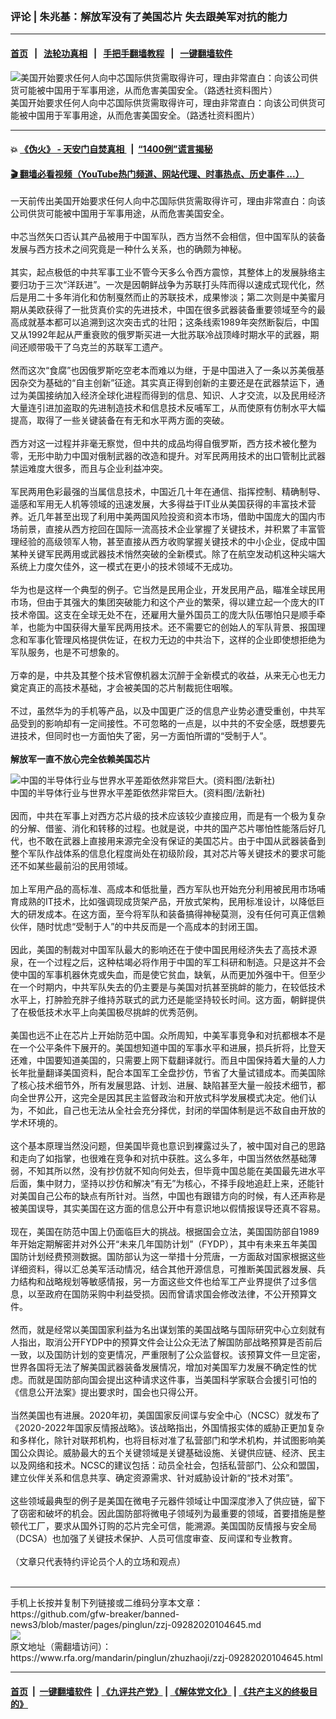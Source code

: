 ### 评论 | 朱兆基：解放军没有了美国芯片   失去跟美军对抗的能力
------------------------

#### [首页](https://github.com/gfw-breaker/banned-news3/blob/master/README.md) &nbsp;&nbsp;|&nbsp;&nbsp; [法轮功真相](https://github.com/begood0513/basic/blob/master/README.md)  &nbsp;&nbsp;|&nbsp;&nbsp; [手把手翻墙教程](https://github.com/gfw-breaker/guides/wiki)  &nbsp;&nbsp;|&nbsp;&nbsp; [一键翻墙软件](https://github.com/gfw-breaker/nogfw/blob/master/README.md)  



<div id="headerimg">
 <img alt="美国开始要求任何人向中芯国际供货需取得许可，理由非常直白：向该公司供货可能被中国用于军事用途，从而危害美国安全。（路透社资料图片）" src="https://www.rfa.org/mandarin/pinglun/zhuzhaoji/zzj-09282020104645.html/d504c21a-eec8-4038-8cfa-e4e78ca97244.jpeg/image" title="美国开始要求任何人向中芯国际供货需取得许可，理由非常直白：向该公司供货可能被中国用于军事用途，从而危害美国安全。（路透社资料图片）"/>
 <div id="headerimgcontents">
  <div id="headerimgcaption">
   <span>
    美国开始要求任何人向中芯国际供货需取得许可，理由非常直白：向该公司供货可能被中国用于军事用途，从而危害美国安全。（路透社资料图片）
   </span>
   <!-- zoomattribute -->
  </div>
  <!-- headerimgcaption -->
 </div>
 <!-- headerimagecontents -->
</div>

<hr/>


#### 💥 [《伪火》 - 天安门自焚真相 ](http://158.247.195.190:10000/videos/blog/weihuo.html)&nbsp; |&nbsp; [“1400例”谎言揭秘  ](http://158.247.195.190:10000/videos/blog/jiexi1400.html)

#### [ 🎬  翻墙必看视频（YouTube热门频道、网站代理、时事热点、历史事件 ...）](https://github.com/gfw-breaker/links/blob/master/banned.md)

<div id="storytext">
 <div>
  <div class="slot_header">
  </div>
 </div>
 <p>
  一天前传出美国开始要求任何人向中芯国际供货需取得许可，理由非常直白：向该公司供货可能被中国用于军事用途，从而危害美国安全。
  <br/>
  <br/>
  中芯当然矢口否认其产品被用于中国军队，西方当然不会相信，但中国军队的装备发展与西方技术之间究竟是一种什么关系，也的确颇为神秘。
  <br/>
  <br/>
  其实，起点极低的中共军事工业不管今天多么令西方震惊，其整体上的发展脉络主要归功于三次“洋跃进”。一次是因朝鲜战争为苏联打头阵而得以速成式现代化，然后是用二十多年消化和仿制戛然而止的苏联技术，成果惨淡；第二次则是中美蜜月期从美欧获得了一批货真价实的先进技术，中国在很多武器装备重要领域至今的最高成就基本都可以追溯到这次突击式的壮阳；这条线索1989年突然断裂后，中国又从1992年起从严重衰败的俄罗斯买进一大批苏联冷战顶峰时期水平的武器，期间还顺带吸干了乌克兰的苏联军工遗产。
  <br/>
  <br/>
  然而这次“食腐”也因俄罗斯吃空老本而难以为继，于是中国进入了一条以苏美俄基因杂交为基础的“自主创新”征途。其实真正得到创新的主要还是在武器禁运下，通过为美国接纳加入经济全球化进程而得到的信息、知识、人才交流，以及民用经济大量连引进加盗取的先进制造技术和信息技术反哺军工，从而使原有仿制水平大幅提高，取得了一些关键装备在有无和水平两方面的突破。
  <br/>
  <br/>
  西方对这一过程并非毫无察觉，但中共的成品均得自俄罗斯，西方技术被化整为零，无形中助力中国对俄制武器的改造和提升。对军民两用技术的出口管制比武器禁运难度大很多，而且与企业利益冲突。
  <br/>
  <br/>
  军民两用色彩最强的当属信息技术，中国近几十年在通信、指挥控制、精确制导、遥感和军用无人机等领域的迅速发展，大多得益于IT业从美国获得的丰富技术营养。近几年甚至出现了利用中美两国风险投资和资本市场，借助中国庞大的国内市场前景，直接从西方挖回在国际一流高技术企业掌握了关键技术，并积累了丰富管理经验的高级领军人物，甚至直接从西方收购掌握关键技术的中小企业，促成中国某种关键军民两用或武器技术悄然突破的全新模式。除了在航空发动机这种尖端大系统上力度欠佳外，这一模式在更小的技术领域不无成功。
  <br/>
  <br/>
  华为也是这样一个典型的例子。它当然是民用企业，开发民用产品，瞄准全球民用市场，但由于其强大的集团突破能力和这个产业的繁荣，得以建立起一个庞大的IT技术帝国。这支在全球无处不在，还雇用大量外国员工的庞大队伍哪怕只是顺手牵羊，也能为中国获得大量军民两用技术。还不需要它的创始人的军队背景、报国理念和军事化管理风格提供佐证，在权力无边的中共治下，这样的企业即使想拒绝为军队服务，也是不可想象的。
  <br/>
  <br/>
  万幸的是，中共及其整个技术官僚机器太沉醉于全新模式的收益，从来无心也无力奠定真正的高技术基础，才会被美国的芯片制裁扼住咽喉。
  <br/>
  <br/>
  不过，虽然华为的手机等产品，以及中国更广泛的信息产业势必遭受重创，中共军品受到的影响却有一定间接性。不可忽略的一点是，以中共的不安全感，既想要先进技术，但同时也一方面怕失了密，另一方面怕所谓的“受制于人”。
  <br/>
  <br/>
  <b>
   解放军一直不放心完全依赖美国芯片
  </b>
 </p>
 <p>
  <div class="image-inline captioned" style="width:1200px;">
   <div style="width:1200px;">
    <img alt="中国的半导体行业与世界水平差距依然非常巨大。(资料图/法新社)" src="https://www.rfa.org/mandarin/yataibaodao/gangtai/hx2-12062019103453.html/AFPdb8fbc-7c6a-11e9.jpg" title="中国的半导体行业与世界水平差距依然非常巨大。(资料图/法新社)"/>
   </div>
   <div class="image-caption">
    <span style="width:1200px;">
     中国的半导体行业与世界水平差距依然非常巨大。(资料图/法新社)
    </span>
    <span class="copyright">
    </span>
   </div>
  </div>
  <br/>
  因而，中共在军事上对西方芯片级的技术应该较少直接应用，而是有一个极为复杂的分解、借鉴、消化和转移的过程。也就是说，中共的国产芯片哪怕性能落后好几代，也不敢在武器上直接用来源完全没有保证的美国芯片。由于中国从武器装备到整个军队作战体系的信息化程度尚处在初级阶段，其对芯片等关键技术的要求可能还不如某些最前沿的民用领域。
  <br/>
  <br/>
  加上军用产品的高标准、高成本和低批量，西方军队也开始充分利用被民用市场哺育成熟的IT技术，比如强调现成货架产品，开放式架构，民用标准设计，以降低巨大的研发成本。在这方面，至今将军队和装备搞得神秘莫测，没有任何可真正信赖伙伴，随时忧虑“受制于人”的中共反而是一个高成本的封闭王国。
  <br/>
  <br/>
  因此，美国的制裁对中国军队最大的影响还在于使中国民用经济失去了高技术源泉，在一个过程之后，这种枯竭必将作用于中国的军工科研和制造。只是这并不会使中国的军事机器休克或失血，而是使它贫血，缺氧，从而更加外强中干。但至少在一个时期内，中共军队失去的仍主要是与美国对抗甚至挑衅的能力，在较低技术水平上，打肿脸充胖子维持苏联式的武力还是能坚持较长时间。这方面，朝鲜提供了在极低技术水平上向美国极尽挑衅的优秀范例。
  <br/>
  <br/>
  美国也远不止在芯片上开始防范中国。众所周知，中美军事竞争和对抗都根本不是在一个公平条件下展开的。美国想知道中国的军事水平和进展，损兵折将，比登天还难，中国要知道美国的，只需要上网下载翻译就行。而且中国保持着大量的人力长年批量翻译美国资料，配合本国军工全盘抄仿，节省了大量试错成本。而美国除了核心技术细节外，所有发展思路、计划、进展、缺陷甚至大量一般技术细节，都向全世界公开，这完全是因其民主监督政治和开放式科学发展模式决定。他们认为，不如此，自己也无法从全社会充分择优，封闭的举国体制是远不敌自由开放的学术环境的。
  <br/>
  <br/>
  这个基本原理当然没问题，但美国毕竟也意识到裸露过头了，被中国对自己的思路和走向了如指掌，也很难在竞争和对抗中获胜。这么多年，中国当然依然基础薄弱，不知其所以然，没有抄仿就不知向何处去，但毕竟中国总能在美国最先进水平后面，集中财力，坚持以抄仿和解决“有无”为核心，不择手段地追赶上来，还能针对美国自己公布的缺点有所针对。当然，中国也有跟错方向的时候，有人还声称是被美国误导，其实美国在这方面的信息公开中有意识地以假情报误导还真不容易。
  <br/>
  <br/>
  现在，美国在防范中国上仍面临巨大的挑战。根据国会立法，美国国防部自1989年开始定期解密并对外公开“未来几年国防计划”（FYDP），其中有未来五年美国国防计划经费预测数据。国防部认为这一举措十分荒唐，一方面敌对国家根据这些详细资料，得以汇总美军活动情况，结合其他开源信息，可推断美国武器发展、兵力结构和战略规划等敏感情报，另一方面这些文件也给军工产业界提供了过多信息，以至政府在国防采购中利益受损。因而曾请求国会修改法律，不公开预算文件。
  <br/>
  <br/>
  然而，就是经常以美国国家利益为名出谋划策的美国战略与国际研究中心立刻就有人指出，取消公开FYDP中的预算文件会让公众无法了解国防部战略预算是否前后一致，以及国防计划的变更情况，严重限制了公众监督权。该预算文件一旦定密，世界各国将无法了解美国武器装备发展情况，增加对美国军力发展不确定性的忧虑。而就是国防部向国会提出这种请求这件事，当美国科学家联合会援引可怕的《信息公开法案》提出要求时，国会也只得公开。
  <br/>
  <br/>
  当然美国也有进展。2020年初，美国国家反间谍与安全中心（NCSC）就发布了《2020-2022年国家反情报战略》。该战略指出，外国情报实体的威胁正更加复杂和多样化，除针对联邦机构，也将目标对准了私营部门和学术机构，并试图影响美国公众舆论。威胁最大的五个关键领域是关键基础设施、关键供应链、经济、民主以及网络和技术。NCSC的建议包括：动员全社会，包括私营部门、公众和盟国，建立伙伴关系和信息共享、确定资源需求、针对威胁设计新的“技术对策”。
  <br/>
  <br/>
  这些领域最典型的例子是美国在微电子元器件领域让中国深度渗入了供应链，留下了窃密和破坏的机会。因此国防部将微电子领域列为最重要的领域，首要措施是整顿代工厂，要求从国外订购的芯片完全可信，能溯源。美国国防反情报与安全局（DCSA）也加强了关键技术保护、人员可信度审查、反间谍和专业教育。
  <br/>
  <br/>
  （文章只代表特约评论员个人的立场和观点）
  <br/>
  <br/>
 </p>
</div>

<hr/>
手机上长按并复制下列链接或二维码分享本文章：<br/>
https://github.com/gfw-breaker/banned-news3/blob/master/pages/pinglun/zzj-09282020104645.md <br/>
<a href='https://github.com/gfw-breaker/banned-news3/blob/master/pages/pinglun/zzj-09282020104645.md'><img src='https://github.com/gfw-breaker/banned-news3/blob/master/pages/pinglun/zzj-09282020104645.md.png'/></a> <br/>
原文地址（需翻墙访问）：https://www.rfa.org/mandarin/pinglun/zhuzhaoji/zzj-09282020104645.html


------------------------
#### [首页](https://github.com/gfw-breaker/banned-news3/blob/master/README.md) &nbsp;|&nbsp; [一键翻墙软件](https://github.com/gfw-breaker/nogfw/blob/master/README.md) &nbsp;| [《九评共产党》](https://github.com/gfw-breaker/9ping.md/blob/master/README.md#九评之一评共产党是什么) | [《解体党文化》](https://github.com/gfw-breaker/jtdwh.md/blob/master/README.md) | [《共产主义的终极目的》](https://github.com/gfw-breaker/gczydzjmd.md/blob/master/README.md)


<img src='http://gfw-breaker.win/banned-news3/pages/pinglun/zzj-09282020104645.md' width='0px' height='0px'/>